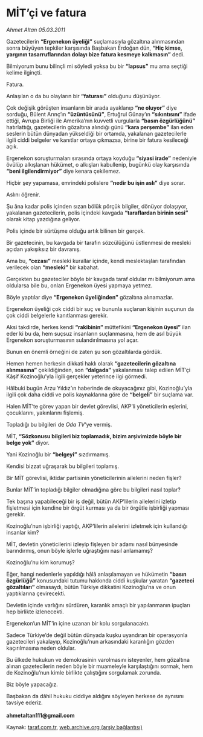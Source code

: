 # MİT’çi ve fatura

*Ahmet Altan 05.03.2011*

<div class="yazi"><p>Gazetecilerin <b>“Ergenekon üyeliği”</b> suçlamasıyla gözaltına alınmasından sonra büyüyen tepkiler karşısında Başbakan Erdoğan dün, <b>“Hiç kimse, yargının tasarruflarından dolayı bize fatura kesmeye kalkmasın”</b> dedi.</p>
<p>Bilmiyorum bunu bilinçli mi söyledi yoksa bu bir <b>“lapsus”</b> mu ama seçtiği kelime ilginçti.</p>
<p>Fatura.</p>
<p>Anlaşılan o da bu olayların bir <b>“faturası”</b> olduğunu düşünüyor.</p>
<p>Çok değişik görüşten insanların bir arada ayaklanıp <b>“ne oluyor”</b> diye sorduğu, Bülent Arınç’ın <b>“üzüntüsünü”</b>, Ertuğrul Günay’ın <b>“sıkıntısını”</b> ifade ettiği, Avrupa Birliği ile Amerika’nın kuvvetli vurgularla <b>“basın özgürlüğünü”</b> hatırlattığı, gazetecilerin gözaltına alındığı günü <b>“kara perşembe”</b> ilan eden seslerin bütün dünyadan yükseldiği bir ortamda, yakalanan gazetecilerle ilgili ciddi belgeler ve kanıtlar ortaya çıkmazsa, birine bir fatura kesileceği açık.</p>
<p>Ergenekon soruşturmaları sırasında ortaya koyduğu <b>“siyasi irade”</b> nedeniyle övülüp alkışlanan hükümet, o alkışları kabullenip, bugünkü olay karşısında <b>“beni ilgilendirmiyor”</b> diye kenara çekilemez.</p>
<p>Hiçbir şey yapamasa, emrindeki polislere <b>“nedir bu işin aslı”</b> diye sorar.</p>
<p>Aslını öğrenir.</p>
<p>Şu âna kadar polis içinden sızan bölük pörçük bilgiler, dönüyor dolaşıyor, yakalanan gazetecilerin, polis içindeki kavgada <b>“taraflardan birinin sesi”</b> olarak kitap yazdığına geliyor.</p>
<p>Polis içinde bir sürtüşme olduğu artık bilinen bir gerçek.</p>
<p>Bir gazetecinin, bu kavgada bir tarafın sözcülüğünü üstlenmesi de mesleki açıdan yakışıksız bir davranış.</p>
<p>Ama bu, <b>“cezası”</b> mesleki kurallar içinde, kendi meslektaşları tarafından verilecek olan <b>“mesleki”</b> bir kabahat.</p>
<p>Gerçekten bu gazeteciler böyle bir kavgada taraf oldular mı bilmiyorum ama oldularsa bile bu, onları Ergenekon üyesi yapmaya yetmez.</p>
<p>Böyle yaptılar diye <b>“Ergenekon üyeliğinden”</b> gözaltına alınamazlar.</p>
<p>Ergenekon üyeliği çok ciddi bir suç ve bununla suçlanan kişinin suçunun da çok ciddi belgelerle kanıtlanması gerekir.</p>
<p>Aksi takdirde, herkes kendi <b>“rakibinin”</b> müttefikini <b>“Ergenekon üyesi”</b> ilan eder ki bu da, hem suçsuz insanların suçlanmasına, hem de asıl büyük Ergenekon soruşturmasının sulandırılmasına yol açar.</p>
<p>Bunun en önemli örneğini de zaten şu son gözaltılarda gördük.</p>
<p>Hemen hemen herkesin dikkati haklı olarak <b>“gazetecilerin gözaltına alınmasına”</b> çekildiğinden, son <b>“dalgada”</b> yakalanması talep edilen MİT’çi Kâşif Kozinoğlu’yla ilgili gerçekler yeterince ilgi görmedi.</p>
<p>Hâlbuki bugün Arzu Yıldız’ın haberinde de okuyacağınız gibi, Kozinoğlu’yla ilgili çok daha ciddi ve polis kaynaklarına göre de <b>“belgeli”</b> bir suçlama var.</p>
<p>Halen MİT’te görev yapan bir devlet görevlisi, AKP’li yöneticilerin eşlerini, çocuklarını, yakınlarını fişlemiş.</p>
<p>Topladığı bu bilgileri de <i>Oda TV</i>’ye vermiş.</p>
<p>MİT, <b>“Sözkonusu bilgileri biz toplamadık, bizim arşivimizde böyle bir belge yok”</b> diyor.</p>
<p>Yani Kozinoğlu bir <b>“belgeyi”</b> sızdırmamış.</p>
<p>Kendisi bizzat uğraşarak bu bilgileri toplamış.</p>
<p>Bir MİT görevlisi, iktidar partisinin yöneticilerinin ailelerini neden fişler?</p>
<p>Bunlar MİT’in topladığı bilgiler olmadığına göre bu bilgileri nasıl toplar?</p>
<p>Tek başına yapabileceği bir iş değil, bütün AKP’lilerin ailelerini izletip fişletmesi için kendine bir örgüt kurması ya da bir örgütle işbirliği yapması gerekir.</p>
<p>Kozinoğlu’nun işbirliği yaptığı, AKP’lilerin ailelerini izletmek için kullandığı insanlar kim?</p>
<p>MİT, devletin yöneticilerini izleyip fişleyen bir adamı nasıl bünyesinde barındırmış, onun böyle işlerle uğraştığını nasıl anlamamış?</p>
<p>Kozinoğlu’nu kim korumuş?</p>
<p>Eğer, hangi nedenlerle yapıldığı hâlâ anlaşılamayan ve hükümetin <b>“basın özgürlüğü”</b> konusundaki tutumu hakkında ciddi kuşkular yaratan <b>“gazeteci gözaltıları”</b> olmasaydı, bütün Türkiye dikkatini Kozinoğlu’na ve onun yaptıklarına çevirecekti.</p>
<p>Devletin içinde varlığını sürdüren, karanlık amaçlı bir yapılanmanın ipuçları hep birlikte izlenecekti.</p>
<p>Ergenekon’un MİT’in içine uzanan bir kolu sorgulanacaktı.</p>
<p>Sadece Türkiye’de değil bütün dünyada kuşku uyandıran bir operasyonla gazetecileri yakalayıp, Kozinoğlu’nun arkasındaki karanlığın gözden kaçırılmasına neden oldular.</p>
<p>Bu ülkede hukukun ve demokrasinin varolmasını isteyenler, hem gözaltına alınan gazetecilerin neden böyle bir muameleyle karşılaştığını sormak, hem de Kozinoğlu’nun kimle birlikte çalıştığını sorgulamak zorunda.</p>
<p>Biz böyle yapacağız.</p>
<p>Başbakan da dâhil hukuku ciddiye aldığını söyleyen herkese de aynısını tavsiye ederiz.<br/><br/><b>ahmetaltan111@gmail.com</b></p>
</div>

Kaynak: [taraf.com.tr](http://www.taraf.com.tr:80/ahmet-altan/makale-mit-ci-ve-fatura.htm), [web.archive.org (arşiv bağlantısı)](http://web.archive.org/web/20131220214328/http://www.taraf.com.tr:80/ahmet-altan/makale-mit-ci-ve-fatura.htm)
